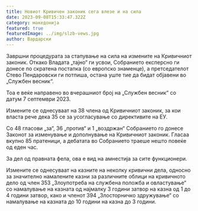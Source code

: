 ```yaml
---
title: Новиот Кривичен законик сега влезе и на сила
date: 2023-09-08T15:33:47.322Z
category: македонија
featured: true
featuredImage: ../img/slzb-vews.jpg
author: Вардарски
---
```

<!--StartFragment-->

Завршни процедурата за стапување на сила на измените на Кривичниот законик. Откако Владата „тајно“ ги усвои, Собранието експерсно ги донесе по скратена постапка (со европско знаменце), а претседателот Стево Пендаровски ги потпиша, остана уште тие да бидат објавени во „Службен весник“.

Тоа е веќе направено во вчерашниот број на „Службен весник“ со датум 7 септември 2023.

Измените се однесуваат на 38 члена од Кривичниот законик, за кои власта рече дека 35 се за усогласување со директивите на ЕУ.

Со 48 гласови „за“, 36 „против“ и 1 „воздржан“ Собранието го донесе Законот за изменување и дополнување на Кривичниот законик. Гласаа вкупно 85 пратеници, а дебатата во Собранието траеше нешто повеќе од еден час.

За дел од правната фела, ова е вид на амнестија за сите функционери.

Измените се однесуваат на казните на неколку кривични дела, односно за значително намалените казни за различните облици на кривичното дело од член 353 „Злоупотреба на службена положба и овластување“ со намалување на казната од најмалку 3 години затвор на казна од 1 до 4 години затвор, како и членот 394 „Злосторничко здружување“ со намалување на казната до 10 години на казна до 3 години.

<!--EndFragment-->